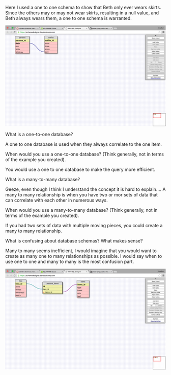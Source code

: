 Here I used a one to one schema to show that Beth only ever wears skirts. Since the others may or may not wear skirts, resulting in a null value, and Beth always wears them, a one to one schema is warranted.

![onetoone](../imgs/onetoone.png)

What is a one-to-one database?

A one to one database is used when they always correlate to the one item. 

When would you use a one-to-one database? (Think generally, not in terms of the example you created).

You would use a one to one database to make the query more efficient.

What is a many-to-many database?

Geeze, even though I think I understand the concept it is hard to explain.... A many to many relationship is when you have two or mor sets of data that can correlate with each other in numerous ways.

When would you use a many-to-many database? (Think generally, not in terms of the example you created).

If you had two sets of data with multiple moving pieces, you could create a many to many relationship.

What is confusing about database schemas? What makes sense?

Many to many seems inefficient, I would imagine that you would want to create as many one to many relationships as possible. I would say when to use one to one and many to many is the most confusion part.

![manytomany](../imgs/manytomany.png)